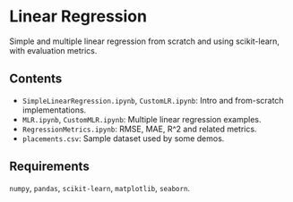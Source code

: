 # Linear Regression

Simple and multiple linear regression from scratch and using scikit-learn, with evaluation metrics.

## Contents
- `SimpleLinearRegression.ipynb`, `CustomLR.ipynb`: Intro and from-scratch implementations.
- `MLR.ipynb`, `CustomMLR.ipynb`: Multiple linear regression examples.
- `RegressionMetrics.ipynb`: RMSE, MAE, R^2 and related metrics.
- `placements.csv`: Sample dataset used by some demos.

## Requirements
`numpy`, `pandas`, `scikit-learn`, `matplotlib`, `seaborn`.
